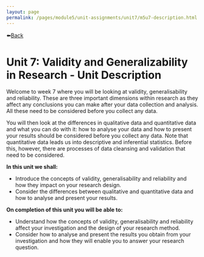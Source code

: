 ```yaml
---
layout: page
permalink: /pages/module5/unit-assignments/unit7/m5u7-description.html
---
```


⬅️[Back](/pages/module5/unit-assignments/unit7/m5u7.html)

# Unit 7: Validity and Generalizability in Research - Unit Description

Welcome to week 7 where you will be looking at validity, generalisability and reliability. These are three important dimensions within research as they affect any conclusions you can make after your data collection and analysis. All these need to be considered before you collect any data.

You will then look at the differences in qualitative data and quantitative data and what you can do with it: how to analyse your data and how to present your results should be considered before you collect any data. Note that quantitative data leads us into descriptive and inferential statistics. Before this, however, there are processes of data cleansing and validation that need to be considered.

**In this unit we shall:**
- Introduce the concepts of validity, generalisability and reliability and how they impact on your research design.
- Consider the differences between qualitative and quantitative data and how to analyse and present your results.

**On completion of this unit you will be able to:**
- Understand how the concepts of validity, generalisability and reliability affect your investigation and the design of your research method.
- Consider how to analyse and present the results you obtain from your investigation and how they will enable you to answer your research question.
